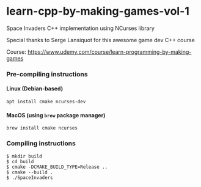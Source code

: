 # learn-cpp-by-making-games-vol-1
Space Invaders C++ implementation using NCurses library

Special thanks to Serge Lansiquot for this awesome game dev C++ course

Course: https://www.udemy.com/course/learn-programming-by-making-games

### Pre-compiling instructions
#### Linux (Debian-based)
```
apt install cmake ncurses-dev
```

#### MacOS (using `brew` package manager)
```
brew install cmake ncurses
```

### Compiling instructions
```
$ mkdir build 
$ cd build
$ cmake -DCMAKE_BUILD_TYPE=Release .. 
$ cmake --build .
$ ./SpaceInvaders
```
